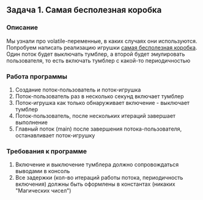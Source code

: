 ## Задача 1. Самая бесполезная коробка

### Описание
Мы узнали про volatile-переменные, в каких случаях они используются. Попробуем написать реализацию игрушки [cамая бесполезная коробка](http://www.youtube.com/watch?v=tGCW8xftdOA). Один поток будет выключать тумблер, а второй будет эмулировать пользователя, то есть включать тумблер с какой-то периодичностью

### Работа программы
1. Создание поток-пользователь и поток-игрушка
2. Поток-пользователь раз в несколько секунд включает тумблер
3. Поток-игрушка как только обнаруживает включение - выключает тумблер
4. Поток-пользователь, после нескольких итераций завершает выполнение
5. Главный поток (main) после завершения потока-пользователя, останавливает поток-игрушку

### Требования к программе
1. Включение и выключение тумблера должно сопровождаться выводами в консоль
2. Все задержки (кол-во итераций работы потока, периодичность включения) должны быть оформлены в константах (никаких "Магических чисел")

